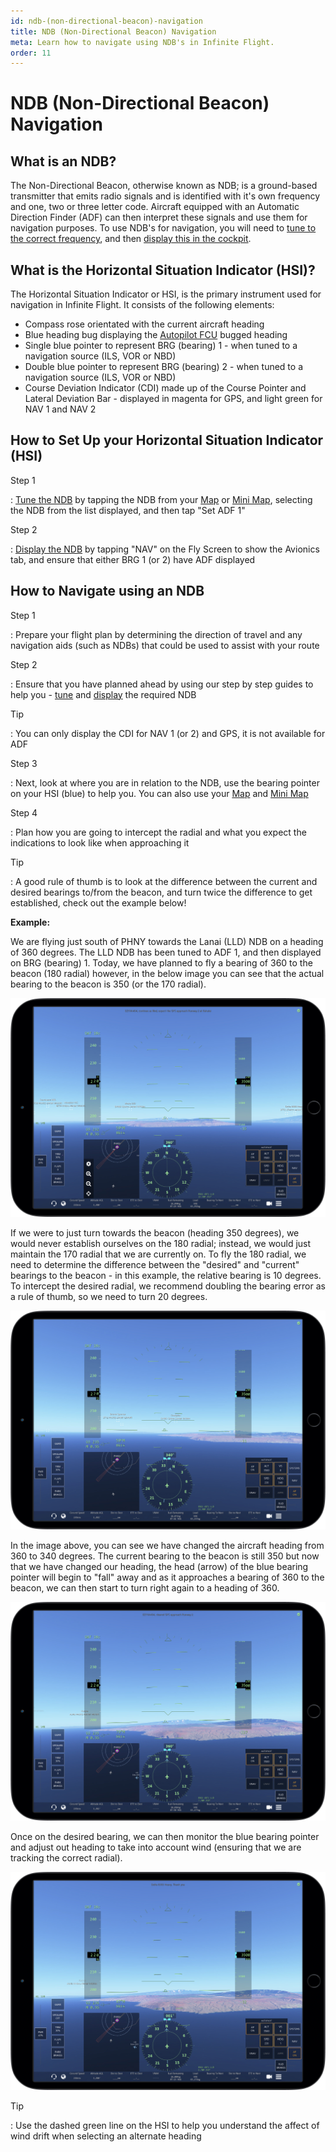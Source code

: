 ```yaml
---
id: ndb-(non-directional-beacon)-navigation
title: NDB (Non-Directional Beacon) Navigation
meta: Learn how to navigate using NDB's in Infinite Flight.
order: 11
---
```


# NDB (Non-Directional Beacon) Navigation



## What is an NDB?

The Non-Directional Beacon, otherwise known as NDB; is a ground-based transmitter that emits radio signals and is identified with it's own frequency and one, two or three letter code. Aircraft equipped with an Automatic Direction Finder (ADF) can then interpret these signals and use them for navigation purposes. To use NDB's for navigation, you will need to [tune to the correct frequency](/guide/getting-started/pilot-user-interface/navigation#tuning-to-a-vor-or-adf), and then [display this in the cockpit](/guide/getting-started/pilot-user-interface/navigation#displaying-an-adf-in-your-aircraft).



## What is the Horizontal Situation Indicator (HSI)?

The Horizontal Situation Indicator or HSI, is the primary instrument used for navigation in Infinite Flight. It consists of the following elements:



- Compass rose orientated with the current aircraft heading
- Blue heading bug displaying the [Autopilot FCU](/guide/getting-started/pilot-user-interface/autopilot#autopilot) bugged heading
- Single blue pointer to represent BRG (bearing) 1 - when tuned to a navigation source (ILS, VOR or NBD)
- Double blue pointer to represent BRG (bearing) 2 - when tuned to a navigation source (ILS, VOR or NBD)
- Course Deviation Indicator (CDI) made up of the Course Pointer and Lateral Deviation Bar - displayed in magenta for GPS, and light green for NAV 1 and NAV 2



## How to Set Up your Horizontal Situation Indicator (HSI)

Step 1

: [Tune the NDB](/guide/getting-started/pilot-user-interface/navigation#tuning-to-a-vor-or-adf) by tapping the NDB from your [Map](/guide/getting-started/pilot-user-interface/flight-planning#map) or [Mini Map](/guide/getting-started/pilot-user-interface/flight-planning#mini-map), selecting the NDB from the list displayed, and then tap "Set ADF 1"



Step 2

: [Display the NDB](/guide/getting-started/pilot-user-interface/navigation#displaying-an-adf-in-your-aircraft) by tapping "NAV" on the Fly Screen to show the Avionics tab, and ensure that either BRG 1 (or 2) have ADF displayed



## How to Navigate using an NDB



Step 1

: Prepare your flight plan by determining the direction of travel and any navigation aids (such as NDBs) that could be used to assist with your route



Step 2

: Ensure that you have planned ahead by using our step by step guides to help you - [tune](/guide/getting-started/pilot-user-interface/navigation#tuning-to-a-vor-or-adf) and [display](/guide/getting-started/pilot-user-interface/navigation#displaying-an-adf-in-your-aircraft) the required NDB



Tip

: You can only display the CDI for NAV 1 (or 2) and GPS, it is not available for ADF



Step 3

: Next, look at where you are in relation to the NDB, use the bearing pointer on your HSI (blue) to help you. You can also use your [Map](/guide/getting-started/pilot-user-interface/flight-planning#map) and [Mini Map](/guide/getting-started/pilot-user-interface/flight-planning#mini-map)



Step 4

: Plan how you are going to intercept the radial and what you expect the indications to look like when approaching it



Tip

: A good rule of thumb is to look at the difference between the current and desired bearings to/from the beacon, and turn twice the difference to get established, check out the example below!



**Example:**

We are flying just south of PHNY towards the Lanai (LLD) NDB on a heading of 360 degrees. The LLD NDB has been tuned to ADF 1, and then displayed on BRG (bearing) 1. Today, we have planned to fly a bearing of 360 to the beacon (180 radial) however, in the below image you can see that the actual bearing to the beacon is 350 (or the 170 radial).



![170 Radial](_images/manual/frames/170-radial.jpg)



If we were to just turn towards the beacon (heading 350 degrees), we would never establish ourselves on the 180 radial; instead, we would just maintain the 170 radial that we are currently on. To fly the 180 radial, we need to determine the difference between the "desired" and "current" bearings to the beacon - in this example, the relative bearing is 10 degrees. To intercept the desired radial, we recommend doubling the bearing error as a rule of thumb, so we need to turn 20 degrees.



![Heading 340](_images/manual/frames/heading-340.jpg)



In the image above, you can see we have changed the aircraft heading from 360 to 340 degrees. The current bearing to the beacon is still 350 but now that we have changed our heading, the head (arrow) of the blue bearing pointer will begin to "fall" away and as it approaches a bearing of 360 to the beacon, we can then start to turn right again to a heading of 360.



![180 Radial](_images/manual/frames/180-radial.jpg)



Once on the desired bearing, we can then monitor the blue bearing pointer and adjust out heading to take into account wind (ensuring that we are tracking the correct radial).



![Tracking 180 Radial](_images/manual/frames/tracking-180-radial.jpg)



Tip

: Use the dashed green line on the HSI to help you understand the affect of wind drift when selecting an alternate heading



